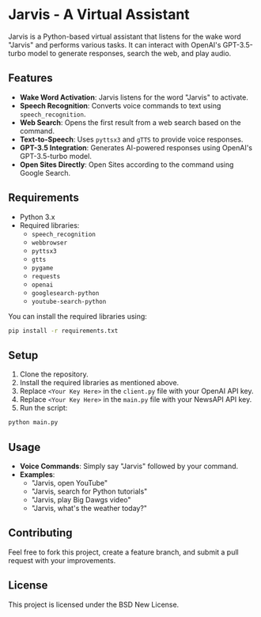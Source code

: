 # Jarvis - A Virtual Assistant

Jarvis is a Python-based virtual assistant that listens for the wake word "Jarvis" and performs various tasks. It can interact with OpenAI's GPT-3.5-turbo model to generate responses, search the web, and play audio.

## Features

- **Wake Word Activation**: Jarvis listens for the word "Jarvis" to activate.
- **Speech Recognition**: Converts voice commands to text using `speech_recognition`.
- **Web Search**: Opens the first result from a web search based on the command.
- **Text-to-Speech**: Uses `pyttsx3` and `gTTS` to provide voice responses.
- **GPT-3.5 Integration**: Generates AI-powered responses using OpenAI's GPT-3.5-turbo model.
- **Open Sites Directly**: Open Sites according to the command using Google Search.

## Requirements

- Python 3.x
- Required libraries:
  - `speech_recognition`
  - `webbrowser`
  - `pyttsx3`
  - `gtts`
  - `pygame`
  - `requests`
  - `openai`
  - `googlesearch-python`
  - `youtube-search-python`

You can install the required libraries using:

```bash
pip install -r requirements.txt
```

## Setup

1. Clone the repository.
2. Install the required libraries as mentioned above.
3. Replace `<Your Key Here>` in the `client.py` file with your OpenAI API key.
4. Replace `<Your Key Here>` in the `main.py` file with your NewsAPI API key.
5. Run the script:

```bash
python main.py
```

## Usage

- **Voice Commands**: Simply say "Jarvis" followed by your command.
- **Examples**:
  - "Jarvis, open YouTube"
  - "Jarvis, search for Python tutorials"
  - "Jarvis, play Big Dawgs video"
  - "Jarvis, what's the weather today?"

## Contributing

Feel free to fork this project, create a feature branch, and submit a pull request with your improvements.

## License

This project is licensed under the BSD New License.
